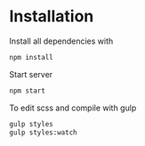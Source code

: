 # Installation

Install all dependencies with
```sh
npm install
```


Start server
```sh
npm start
```


To edit scss and compile with gulp
```sh
gulp styles
gulp styles:watch
```